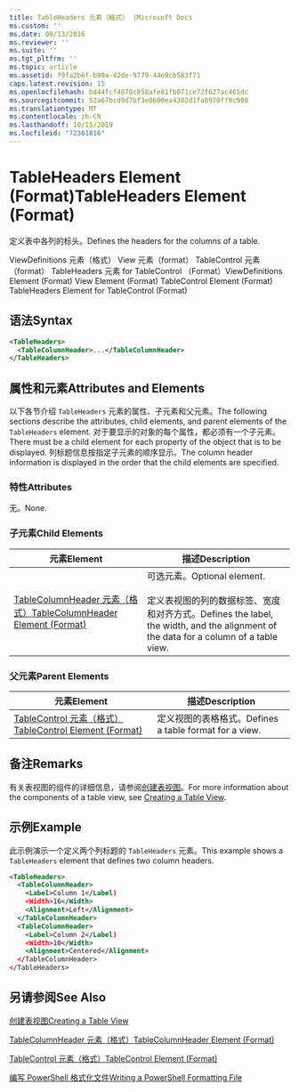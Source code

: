 ```yaml
---
title: TableHeaders 元素（格式） |Microsoft Docs
ms.custom: ''
ms.date: 09/13/2016
ms.reviewer: ''
ms.suite: ''
ms.tgt_pltfrm: ''
ms.topic: article
ms.assetid: f9fa2b6f-b99a-42de-9779-44e9cb583f71
caps.latest.revision: 15
ms.openlocfilehash: bd44fcf4878c858afe81fb071ce72f627ac465dc
ms.sourcegitcommit: 52a67bcd9d7bf3e8600ea4302d1fa8970ff9c998
ms.translationtype: MT
ms.contentlocale: zh-CN
ms.lasthandoff: 10/15/2019
ms.locfileid: "72361816"
---
```

# <a name="tableheaders-element-format"></a><span data-ttu-id="3692f-102">TableHeaders Element (Format)</span><span class="sxs-lookup"><span data-stu-id="3692f-102">TableHeaders Element (Format)</span></span>

<span data-ttu-id="3692f-103">定义表中各列的标头。</span><span class="sxs-lookup"><span data-stu-id="3692f-103">Defines the headers for the columns of a table.</span></span>

<span data-ttu-id="3692f-104">ViewDefinitions 元素（格式） View 元素（format） TableControl 元素（format） TableHeaders 元素 for TableControl （Format）</span><span class="sxs-lookup"><span data-stu-id="3692f-104">ViewDefinitions Element (Format) View Element (Format) TableControl Element (Format) TableHeaders Element for TableControl (Format)</span></span>

## <a name="syntax"></a><span data-ttu-id="3692f-105">语法</span><span class="sxs-lookup"><span data-stu-id="3692f-105">Syntax</span></span>

```xml
<TableHeaders>
  <TableColumnHeader>...</TableColumnHeader>
</TableHeaders>

```

## <a name="attributes-and-elements"></a><span data-ttu-id="3692f-106">属性和元素</span><span class="sxs-lookup"><span data-stu-id="3692f-106">Attributes and Elements</span></span>

<span data-ttu-id="3692f-107">以下各节介绍 `TableHeaders` 元素的属性、子元素和父元素。</span><span class="sxs-lookup"><span data-stu-id="3692f-107">The following sections describe the attributes, child elements, and parent elements of the `TableHeaders` element.</span></span> <span data-ttu-id="3692f-108">对于要显示的对象的每个属性，都必须有一个子元素。</span><span class="sxs-lookup"><span data-stu-id="3692f-108">There must be a child element for each property of the object that is to be displayed.</span></span> <span data-ttu-id="3692f-109">列标题信息按指定子元素的顺序显示。</span><span class="sxs-lookup"><span data-stu-id="3692f-109">The column header information is displayed in the order that the child elements are specified.</span></span>

### <a name="attributes"></a><span data-ttu-id="3692f-110">特性</span><span class="sxs-lookup"><span data-stu-id="3692f-110">Attributes</span></span>

<span data-ttu-id="3692f-111">无。</span><span class="sxs-lookup"><span data-stu-id="3692f-111">None.</span></span>

### <a name="child-elements"></a><span data-ttu-id="3692f-112">子元素</span><span class="sxs-lookup"><span data-stu-id="3692f-112">Child Elements</span></span>

|<span data-ttu-id="3692f-113">元素</span><span class="sxs-lookup"><span data-stu-id="3692f-113">Element</span></span>|<span data-ttu-id="3692f-114">描述</span><span class="sxs-lookup"><span data-stu-id="3692f-114">Description</span></span>|
|-------------|-----------------|
|[<span data-ttu-id="3692f-115">TableColumnHeader 元素（格式）</span><span class="sxs-lookup"><span data-stu-id="3692f-115">TableColumnHeader Element (Format)</span></span>](./tablecolumnheader-element-format.md)|<span data-ttu-id="3692f-116">可选元素。</span><span class="sxs-lookup"><span data-stu-id="3692f-116">Optional element.</span></span><br /><br /> <span data-ttu-id="3692f-117">定义表视图的列的数据标签、宽度和对齐方式。</span><span class="sxs-lookup"><span data-stu-id="3692f-117">Defines the label, the width, and the alignment of the data for a column of a table view.</span></span>|

### <a name="parent-elements"></a><span data-ttu-id="3692f-118">父元素</span><span class="sxs-lookup"><span data-stu-id="3692f-118">Parent Elements</span></span>

|<span data-ttu-id="3692f-119">元素</span><span class="sxs-lookup"><span data-stu-id="3692f-119">Element</span></span>|<span data-ttu-id="3692f-120">描述</span><span class="sxs-lookup"><span data-stu-id="3692f-120">Description</span></span>|
|-------------|-----------------|
|[<span data-ttu-id="3692f-121">TableControl 元素（格式）</span><span class="sxs-lookup"><span data-stu-id="3692f-121">TableControl Element (Format)</span></span>](./tablecontrol-element-format.md)|<span data-ttu-id="3692f-122">定义视图的表格格式。</span><span class="sxs-lookup"><span data-stu-id="3692f-122">Defines a table format for a view.</span></span>|

## <a name="remarks"></a><span data-ttu-id="3692f-123">备注</span><span class="sxs-lookup"><span data-stu-id="3692f-123">Remarks</span></span>

<span data-ttu-id="3692f-124">有关表视图的组件的详细信息，请参阅[创建表视图](./creating-a-table-view.md)。</span><span class="sxs-lookup"><span data-stu-id="3692f-124">For more information about the components of a table view, see [Creating a Table View](./creating-a-table-view.md).</span></span>

## <a name="example"></a><span data-ttu-id="3692f-125">示例</span><span class="sxs-lookup"><span data-stu-id="3692f-125">Example</span></span>

<span data-ttu-id="3692f-126">此示例演示一个定义两个列标题的 `TableHeaders` 元素。</span><span class="sxs-lookup"><span data-stu-id="3692f-126">This example shows a `TableHeaders` element that defines two column headers.</span></span>

```xml
<TableHeaders>
  <TableColumnHeader>
    <Label>Column 1</Label)
    <Width>16</Width>
    <Alignment>Left</Alignment>
  </TableColumnHeader>
  <TableColumnHeader>
    <Label>Column 2</Label)
    <Width>10</Width>
    <Alignment>Centered</Alignment>
  </TableColumnHeader>
</TableHeaders>
```

## <a name="see-also"></a><span data-ttu-id="3692f-127">另请参阅</span><span class="sxs-lookup"><span data-stu-id="3692f-127">See Also</span></span>

[<span data-ttu-id="3692f-128">创建表视图</span><span class="sxs-lookup"><span data-stu-id="3692f-128">Creating a Table View</span></span>](./creating-a-table-view.md)

[<span data-ttu-id="3692f-129">TableColumnHeader 元素（格式）</span><span class="sxs-lookup"><span data-stu-id="3692f-129">TableColumnHeader Element (Format)</span></span>](./tablecolumnheader-element-format.md)

[<span data-ttu-id="3692f-130">TableControl 元素（格式）</span><span class="sxs-lookup"><span data-stu-id="3692f-130">TableControl Element (Format)</span></span>](./tablecontrol-element-format.md)

[<span data-ttu-id="3692f-131">编写 PowerShell 格式化文件</span><span class="sxs-lookup"><span data-stu-id="3692f-131">Writing a PowerShell Formatting File</span></span>](./writing-a-powershell-formatting-file.md)
